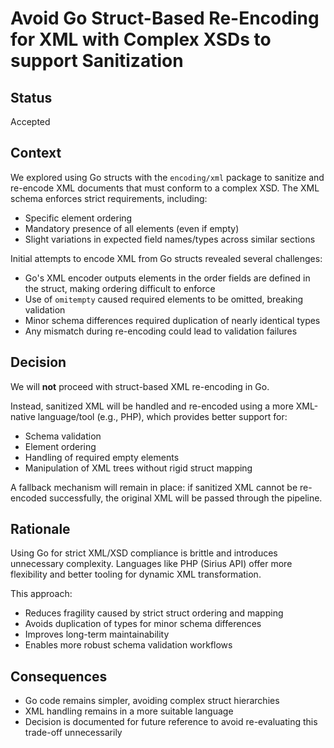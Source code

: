 # Avoid Go Struct-Based Re-Encoding for XML with Complex XSDs to support Sanitization

## Status

Accepted

## Context

We explored using Go structs with the `encoding/xml` package to sanitize and re-encode XML documents that must conform to a complex XSD. The XML schema enforces strict requirements, including:

- Specific element ordering
- Mandatory presence of all elements (even if empty)
- Slight variations in expected field names/types across similar sections

Initial attempts to encode XML from Go structs revealed several challenges:

- Go's XML encoder outputs elements in the order fields are defined in the struct, making ordering difficult to enforce
- Use of `omitempty` caused required elements to be omitted, breaking validation
- Minor schema differences required duplication of nearly identical types
- Any mismatch during re-encoding could lead to validation failures

## Decision

We will **not** proceed with struct-based XML re-encoding in Go.

Instead, sanitized XML will be handled and re-encoded using a more XML-native language/tool (e.g., PHP), which provides better support for:

- Schema validation
- Element ordering
- Handling of required empty elements
- Manipulation of XML trees without rigid struct mapping

A fallback mechanism will remain in place: if sanitized XML cannot be re-encoded successfully, the original XML will be passed through the pipeline.

## Rationale

Using Go for strict XML/XSD compliance is brittle and introduces unnecessary complexity. Languages like PHP (Sirius API) offer more flexibility and better tooling for dynamic XML transformation.

This approach:

- Reduces fragility caused by strict struct ordering and mapping
- Avoids duplication of types for minor schema differences
- Improves long-term maintainability
- Enables more robust schema validation workflows

## Consequences

- Go code remains simpler, avoiding complex struct hierarchies
- XML handling remains in a more suitable language
- Decision is documented for future reference to avoid re-evaluating this trade-off unnecessarily
